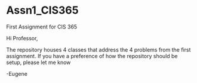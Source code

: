 # Assn1_CIS365
First Assignment for CIS 365


Hi Professor,

The repository houses 4 classes that address the 4 problems from the first assignment.
If you have a preference of how the repository should be setup, please let me know

-Eugene
